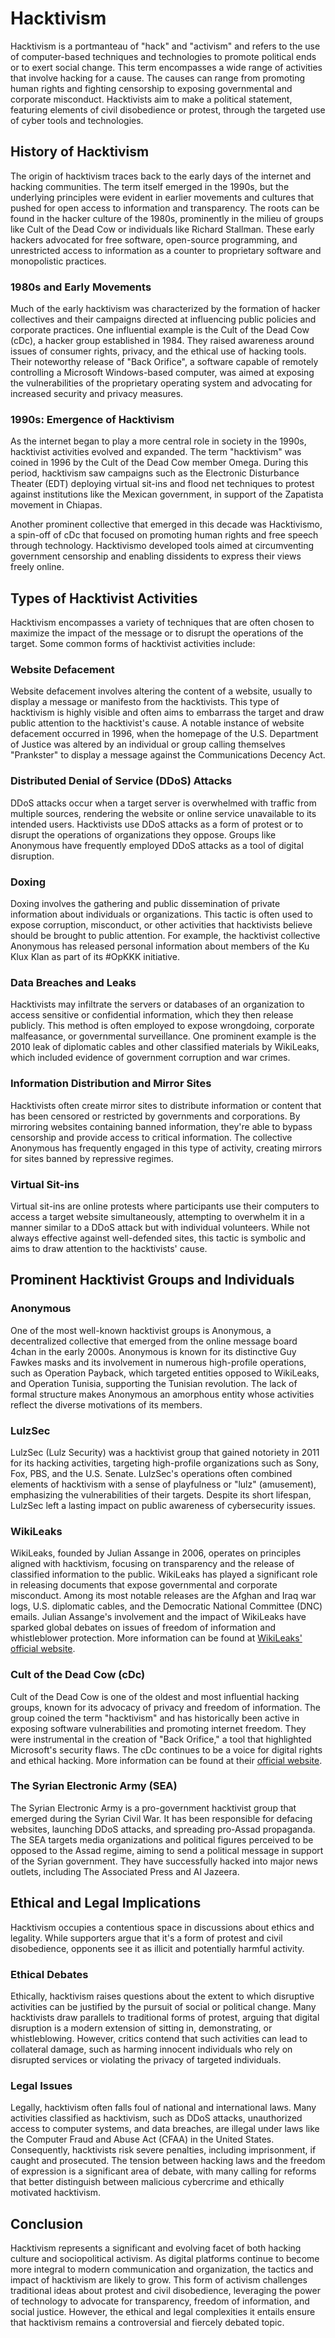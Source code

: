 # Hacktivism

Hacktivism is a portmanteau of "hack" and "activism" and refers to the use of computer-based techniques and technologies to promote political ends or to exert social change. This term encompasses a wide range of activities that involve hacking for a cause. The causes can range from promoting human rights and fighting censorship to exposing governmental and corporate misconduct. Hacktivists aim to make a political statement, featuring elements of civil disobedience or protest, through the targeted use of cyber tools and technologies.

## History of Hacktivism

The origin of hacktivism traces back to the early days of the internet and hacking communities. The term itself emerged in the 1990s, but the underlying principles were evident in earlier movements and cultures that pushed for open access to information and transparency. The roots can be found in the hacker culture of the 1980s, prominently in the milieu of groups like Cult of the Dead Cow or individuals like Richard Stallman. These early hackers advocated for free software, open-source programming, and unrestricted access to information as a counter to proprietary software and monopolistic practices.

### 1980s and Early Movements

Much of the early hacktivism was characterized by the formation of hacker collectives and their campaigns directed at influencing public policies and corporate practices. One influential example is the Cult of the Dead Cow (cDc), a hacker group established in 1984. They raised awareness around issues of consumer rights, privacy, and the ethical use of hacking tools. Their noteworthy release of "Back Orifice", a software capable of remotely controlling a Microsoft Windows-based computer, was aimed at exposing the vulnerabilities of the proprietary operating system and advocating for increased security and privacy measures.

### 1990s: Emergence of Hacktivism

As the internet began to play a more central role in society in the 1990s, hacktivist activities evolved and expanded. The term "hacktivism" was coined in 1996 by the Cult of the Dead Cow member Omega. During this period, hacktivism saw campaigns such as the Electronic Disturbance Theater (EDT) deploying virtual sit-ins and flood net techniques to protest against institutions like the Mexican government, in support of the Zapatista movement in Chiapas. 

Another prominent collective that emerged in this decade was Hacktivismo, a spin-off of cDc that focused on promoting human rights and free speech through technology. Hacktivismo developed tools aimed at circumventing government censorship and enabling dissidents to express their views freely online.

## Types of Hacktivist Activities

Hacktivism encompasses a variety of techniques that are often chosen to maximize the impact of the message or to disrupt the operations of the target. Some common forms of hacktivist activities include:

### Website Defacement

Website defacement involves altering the content of a website, usually to display a message or manifesto from the hacktivists. This type of hacktivism is highly visible and often aims to embarrass the target and draw public attention to the hacktivist's cause. A notable instance of website defacement occurred in 1996, when the homepage of the U.S. Department of Justice was altered by an individual or group calling themselves "Prankster" to display a message against the Communications Decency Act.

### Distributed Denial of Service (DDoS) Attacks

DDoS attacks occur when a target server is overwhelmed with traffic from multiple sources, rendering the website or online service unavailable to its intended users. Hacktivists use DDoS attacks as a form of protest or to disrupt the operations of organizations they oppose. Groups like Anonymous have frequently employed DDoS attacks as a tool of digital disruption.

### Doxing

Doxing involves the gathering and public dissemination of private information about individuals or organizations. This tactic is often used to expose corruption, misconduct, or other activities that hacktivists believe should be brought to public attention. For example, the hacktivist collective Anonymous has released personal information about members of the Ku Klux Klan as part of its #OpKKK initiative.

### Data Breaches and Leaks

Hacktivists may infiltrate the servers or databases of an organization to access sensitive or confidential information, which they then release publicly. This method is often employed to expose wrongdoing, corporate malfeasance, or governmental surveillance. One prominent example is the 2010 leak of diplomatic cables and other classified materials by WikiLeaks, which included evidence of government corruption and war crimes.

### Information Distribution and Mirror Sites

Hacktivists often create mirror sites to distribute information or content that has been censored or restricted by governments and corporations. By mirroring websites containing banned information, they're able to bypass censorship and provide access to critical information. The collective Anonymous has frequently engaged in this type of activity, creating mirrors for sites banned by repressive regimes.

### Virtual Sit-ins

Virtual sit-ins are online protests where participants use their computers to access a target website simultaneously, attempting to overwhelm it in a manner similar to a DDoS attack but with individual volunteers. While not always effective against well-defended sites, this tactic is symbolic and aims to draw attention to the hacktivists' cause.

## Prominent Hacktivist Groups and Individuals

### Anonymous

One of the most well-known hacktivist groups is Anonymous, a decentralized collective that emerged from the online message board 4chan in the early 2000s. Anonymous is known for its distinctive Guy Fawkes masks and its involvement in numerous high-profile operations, such as Operation Payback, which targeted entities opposed to WikiLeaks, and Operation Tunisia, supporting the Tunisian revolution. The lack of formal structure makes Anonymous an amorphous entity whose activities reflect the diverse motivations of its members.

### LulzSec

LulzSec (Lulz Security) was a hacktivist group that gained notoriety in 2011 for its hacking activities, targeting high-profile organizations such as Sony, Fox, PBS, and the U.S. Senate. LulzSec's operations often combined elements of hacktivism with a sense of playfulness or "lulz" (amusement), emphasizing the vulnerabilities of their targets. Despite its short lifespan, LulzSec left a lasting impact on public awareness of cybersecurity issues. 

### WikiLeaks

WikiLeaks, founded by Julian Assange in 2006, operates on principles aligned with hacktivism, focusing on transparency and the release of classified information to the public. WikiLeaks has played a significant role in releasing documents that expose governmental and corporate misconduct. Among its most notable releases are the Afghan and Iraq war logs, U.S. diplomatic cables, and the Democratic National Committee (DNC) emails. Julian Assange's involvement and the impact of WikiLeaks have sparked global debates on issues of freedom of information and whistleblower protection. More information can be found at [WikiLeaks' official website](https://wikileaks.org).

### Cult of the Dead Cow (cDc)

Cult of the Dead Cow is one of the oldest and most influential hacking groups, known for its advocacy of privacy and freedom of information. The group coined the term "hacktivism" and has historically been active in exposing software vulnerabilities and promoting internet freedom. They were instrumental in the creation of "Back Orifice," a tool that highlighted Microsoft's security flaws. The cDc continues to be a voice for digital rights and ethical hacking. More information can be found at their [official website](https://www.cultdeadcow.com).

### The Syrian Electronic Army (SEA)

The Syrian Electronic Army is a pro-government hacktivist group that emerged during the Syrian Civil War. It has been responsible for defacing websites, launching DDoS attacks, and spreading pro-Assad propaganda. The SEA targets media organizations and political figures perceived to be opposed to the Assad regime, aiming to send a political message in support of the Syrian government. They have successfully hacked into major news outlets, including The Associated Press and Al Jazeera.

## Ethical and Legal Implications

Hacktivism occupies a contentious space in discussions about ethics and legality. While supporters argue that it's a form of protest and civil disobedience, opponents see it as illicit and potentially harmful activity.

### Ethical Debates

Ethically, hacktivism raises questions about the extent to which disruptive activities can be justified by the pursuit of social or political change. Many hacktivists draw parallels to traditional forms of protest, arguing that digital disruption is a modern extension of sitting in, demonstrating, or whistleblowing. However, critics contend that such activities can lead to collateral damage, such as harming innocent individuals who rely on disrupted services or violating the privacy of targeted individuals.

### Legal Issues

Legally, hacktivism often falls foul of national and international laws. Many activities classified as hacktivism, such as DDoS attacks, unauthorized access to computer systems, and data breaches, are illegal under laws like the Computer Fraud and Abuse Act (CFAA) in the United States. Consequently, hacktivists risk severe penalties, including imprisonment, if caught and prosecuted. The tension between hacking laws and the freedom of expression is a significant area of debate, with many calling for reforms that better distinguish between malicious cybercrime and ethically motivated hacktivism.

## Conclusion

Hacktivism represents a significant and evolving facet of both hacking culture and sociopolitical activism. As digital platforms continue to become more integral to modern communication and organization, the tactics and impact of hacktivism are likely to grow. This form of activism challenges traditional ideas about protest and civil disobedience, leveraging the power of technology to advocate for transparency, freedom of information, and social justice. However, the ethical and legal complexities it entails ensure that hacktivism remains a controversial and fiercely debated topic.
